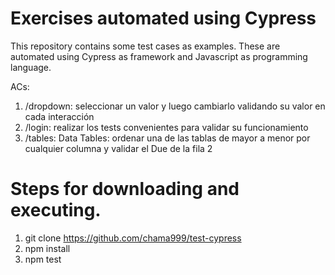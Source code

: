 # Exercises automated using Cypress
This repository contains some test cases as examples. These are automated using Cypress as framework and Javascript as programming language.

ACs:
1. /dropdown: seleccionar un valor y luego cambiarlo validando su valor en cada interacción
2. /login: realizar los tests convenientes para validar su funcionamiento
3. /tables: Data Tables: ordenar una de las tablas de mayor a menor por cualquier columna y validar el Due de la fila 2

# Steps for downloading and executing.
1. git clone https://github.com/chama999/test-cypress
2. npm install
3. npm test
